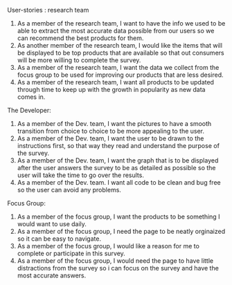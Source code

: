 User-stories : research team
1) As a member of the research team, I want to have the info we used to be able to extract the most accurate data possible from our users so we can recommend the best products for them.
2) As another member of the research team, I would like the items that will be displayed to be top products that are available so that out consumers will be more willing to complete the survey.
3) As a member of the research team, I want the data we collect from the focus group to be used for improving our products that are less desired.
4) As a member of the research team, I want all products to be updated through time to keep up with the growth in popularity as new data comes in. 

The Developer:
1) As a member of the Dev. team, I want the pictures to have a smooth transition from choice to choice to be more appealing to the user.
2) As a member of the Dev. team, I want the user to be drawn to the instructions first, so that way they read and understand the purpose of the survey.
3) As a member of the Dev. team, I want the graph that is to be displayed after the user answers the survey to be as detailed as possible so the user will take the time to go over the results.
4) As a member of the Dev. team. I want all code to be clean and bug free so the user can avoid any problems.

Focus Group:
1) As a member of the focus group, I want the products to be something I would want to use daily. 
2) As a member of the focus group, I need the page to be neatly orginaized so it can be easy to navigate.
3) As a member of the focus group, I would like a reason for me to complete or participate in this survey.
4) As a member of the focus group, I would need the page to have little distractions from the survey so i can focus on the survey and have the most accurate answers. 